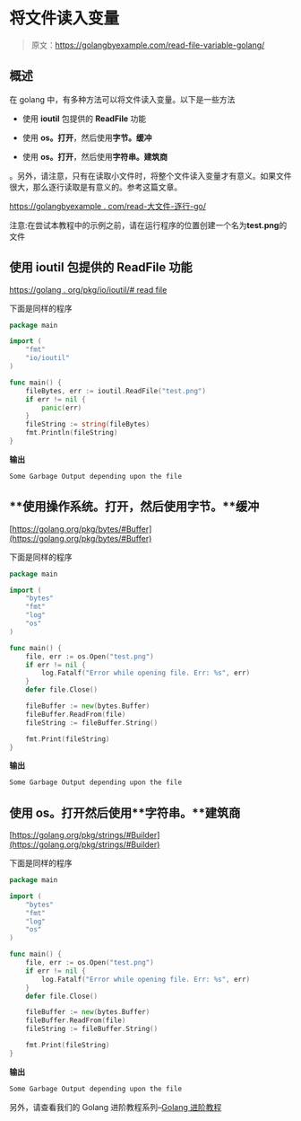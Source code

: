 # 将文件读入变量

> 原文：<https://golangbyexample.com/read-file-variable-golang/>

## **概述**

在 golang 中，有多种方法可以将文件读入变量。以下是一些方法

*   使用 **ioutil** 包提供的 **ReadFile** 功能

*   使用 **os。打开**，然后使用**字节。缓冲**

*   使用 **os。打开**，然后使用**字符串。建筑商**

。另外，请注意，只有在读取小文件时，将整个文件读入变量才有意义。如果文件很大，那么逐行读取是有意义的。参考这篇文章。

[https://golangbyexample . com/read-大文件-逐行-go/](https://golangbyexample.com/read-large-file-line-by-line-go/)

注意:在尝试本教程中的示例之前，请在运行程序的位置创建一个名为**test.png**的文件

## **使用 ioutil 包提供的 ReadFile 功能**

[https://golang . org/pkg/io/ioutil/# read file](https://golang.org/pkg/io/ioutil/#ReadFile)

下面是同样的程序

```go
package main

import (
    "fmt"
    "io/ioutil"
)

func main() {
    fileBytes, err := ioutil.ReadFile("test.png")
    if err != nil {
        panic(err)
    }
    fileString := string(fileBytes)
    fmt.Println(fileString)
}
```

**输出**

```go
Some Garbage Output depending upon the file
```

## **使用操作系统。打开，然后使用字节。**缓冲

[https://golang.org/pkg/bytes/#Buffer](https://golang.org/pkg/bytes/#Buffer)

下面是同样的程序

```go
package main

import (
	"bytes"
	"fmt"
	"log"
	"os"
)

func main() {
	file, err := os.Open("test.png")
	if err != nil {
		log.Fatalf("Error while opening file. Err: %s", err)
	}
	defer file.Close()

	fileBuffer := new(bytes.Buffer)
	fileBuffer.ReadFrom(file)
	fileString := fileBuffer.String()

	fmt.Print(fileString)
}
```

**输出**

```go
Some Garbage Output depending upon the file
```

## 使用 **os。打开**然后使用**字符串。**建筑商

[https://golang.org/pkg/strings/#Builder](https://golang.org/pkg/strings/#Builder)

下面是同样的程序

```go
package main

import (
	"bytes"
	"fmt"
	"log"
	"os"
)

func main() {
	file, err := os.Open("test.png")
	if err != nil {
		log.Fatalf("Error while opening file. Err: %s", err)
	}
	defer file.Close()

	fileBuffer := new(bytes.Buffer)
	fileBuffer.ReadFrom(file)
	fileString := fileBuffer.String()

	fmt.Print(fileString)
}
```

**输出**

```go
Some Garbage Output depending upon the file
```

另外，请查看我们的 Golang 进阶教程系列–[Golang 进阶教程](https://golangbyexample.com/golang-comprehensive-tutorial/)